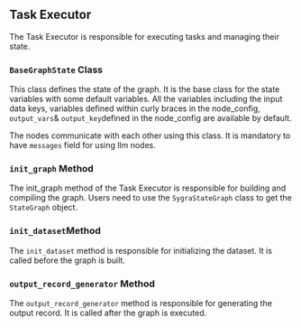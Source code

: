 ## Task Executor
The Task Executor is responsible for executing tasks and managing their state.

### `BaseGraphState` Class
This class defines the state of the graph. It is the base class for the state variables with some default variables. All the variables including the input data keys, variables defined within curly braces in the node_config,
`output_vars`& `output_key`defined in the node_config are available by default.

The nodes communicate with each other using this class. It is mandatory to have `messages` field for using llm nodes.

### `init_graph` Method
The init_graph method of the Task Executor is responsible for building and compiling the graph. Users need to use the `SygraStateGraph` class to get the `StateGraph` object.

### `init_dataset`Method
The `init_dataset` method is responsible for initializing the dataset. It is called before the graph is built.

### `output_record_generator` Method
The `output_record_generator` method is responsible for generating the output record. It is called after the graph is executed.
